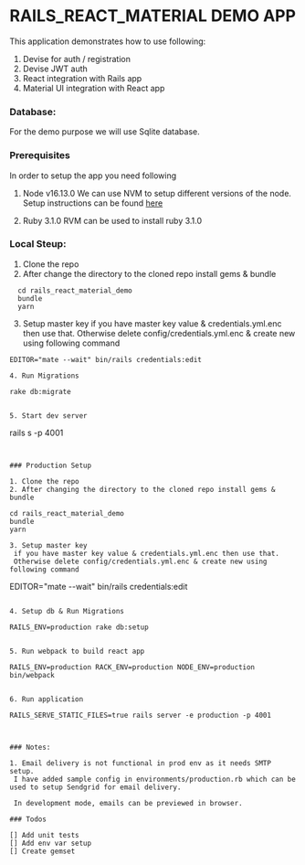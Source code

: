 # RAILS_REACT_MATERIAL DEMO APP

This application demonstrates how to use following:
1. Devise for auth / registration
2. Devise JWT auth
3. React integration with Rails app
4. Material UI integration with React app

### Database:
For the demo purpose we will use Sqlite database.

### Prerequisites

In order to setup the app you need following
1. Node v16.13.0
   We can use NVM to setup different versions of the node.
   Setup instructions can be found [here](https://nodesource.com/blog/installing-node-js-tutorial-using-nvm-on-mac-os-x-and-ubuntu/)

2. Ruby 3.1.0
   RVM can be used to install ruby 3.1.0


### Local Steup:

1. Clone the repo
2. After change the directory to the cloned repo install gems & bundle

  ```
    cd rails_react_material_demo
    bundle
    yarn
  ```

3. Setup master key
  if you have master key value & credentials.yml.enc then use that.
  Otherwise delete config/credentials.yml.enc & create new using following command

  ```
  EDITOR="mate --wait" bin/rails credentials:edit

4. Run Migrations
  ```
    rake db:migrate
  ```

5. Start dev server
  ```
   rails s -p 4001
   ```


### Production Setup

1. Clone the repo
2. After changing the directory to the cloned repo install gems & bundle

  ```
    cd rails_react_material_demo
    bundle
    yarn
  ```
3. Setup master key
   if you have master key value & credentials.yml.enc then use that.
   Otherwise delete config/credentials.yml.enc & create new using following command

   ```
   EDITOR="mate --wait" bin/rails credentials:edit
   ```

4. Setup db & Run Migrations

  ```
    RAILS_ENV=production rake db:setup
  ```

5. Run webpack to build react app
  ```
    RAILS_ENV=production RACK_ENV=production NODE_ENV=production bin/webpack
  ```

6. Run application
  ```
    RAILS_SERVE_STATIC_FILES=true rails server -e production -p 4001
  ```


### Notes:

1. Email delivery is not functional in prod env as it needs SMTP setup.
   I have added sample config in environments/production.rb which can be used to setup Sendgrid for email delivery.

   In development mode, emails can be previewed in browser.

### Todos

[] Add unit tests
[] Add env var setup
[] Create gemset